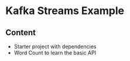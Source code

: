 # Kafka Streams Example

## Content

 - Starter project with dependencies
 - Word Count to learn the basic API
